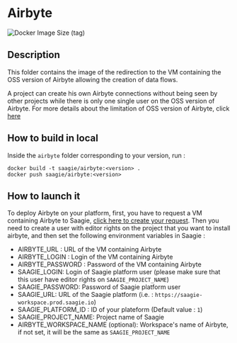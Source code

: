 # Airbyte

![Docker Image Size (tag)](https://img.shields.io/docker/image-size/saagie/airbyte/1.0)

## Description

This folder contains the image of the redirection to the VM containing the OSS version of Airbyte allowing the creation of data flows.

A project can create his own Airbyte connections without being seen by other projects while there is only one single user on the OSS version of Airbyte.
For more details about the limitation of OSS version of Airbyte, click [here](https://airbyte.com/airbyte-open-source)

## How to build in local

Inside the `airbyte` folder corresponding to your version, run :
```
docker build -t saagie/airbyte:<version> .
docker push saagie/airbyte:<version>
```

## How to launch it

To deploy Airbyte on your platform, first, you have to request a VM containing Airbyte to Saagie, 
[click here to create your request](https://saagie.zendesk.com/hc/en-us).
Then you need to create a user with editor rights on the project that you want to install 
airbyte, and then set the following environment variables in Saagie  :

- AIRBYTE_URL : URL of the VM containing Airbyte
- AIRBYTE_LOGIN : Login of the VM containing Airbyte
- AIRBYTE_PASSWORD : Password of the VM containing Airbyte
- SAAGIE_LOGIN: Login of Saagie platform user (please make sure that this user have editor rights on `SAAGIE_PROJECT_NAME`)
- SAAGIE_PASSWORD: Password of Saagie platform user
- SAAGIE_URL: URL of the Saagie platform (i.e. : `https://saagie-workspace.prod.saagie.io`)
- SAAGIE_PLATFORM_ID : ID of your plateform  (Default value : `1`)
- SAAGIE_PROJECT_NAME: Project name of Saagie
- AIRBYTE_WORKSPACE_NAME (optional): Workspace's name of Airbyte, if not set, it will be the same as `SAAGIE_PROJECT_NAME`